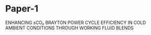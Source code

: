# Paper-1
ENHANCING sCO₂ BRAYTON POWER CYCLE EFFICIENCY IN COLD AMBIENT CONDITIONS  THROUGH WORKING FLUID BLENDS

